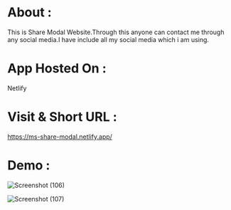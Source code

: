 # About :
 This is Share Modal Website.Through this anyone can contact me through any social media.I have include all my social media which i am using.

# App Hosted On :
Netlify

# Visit & Short URL :
https://ms-share-modal.netlify.app/

# Demo : 

![Screenshot (106)](https://user-images.githubusercontent.com/86542840/232196377-23df6e52-6a49-4e9a-ad2a-9a2d443360b9.png)


![Screenshot (107)](https://user-images.githubusercontent.com/86542840/232196379-0b830ac5-bfd2-44fd-82bd-d0cd5475ab37.png)

